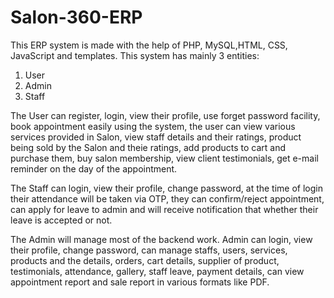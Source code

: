 # Salon-360-ERP

This ERP system is made with the help of PHP, MySQL,HTML, CSS, JavaScript and templates.
This system has mainly 3 entities:
1. User
2. Admin
3. Staff

The User can register, login, view their profile, use forget password facility,
book appointment easily using the system,
the user can view various services provided in Salon, 
view staff details and their ratings, 
product being sold by the Salon and theie ratings,
add products to cart and purchase them, 
buy salon membership,
view client testimonials,
get e-mail reminder on the day of the appointment.


The Staff can login, view their profile, change password,
at the time of login their attendance will be taken via OTP,
they can confirm/reject appointment,
can apply for leave to admin 
and will receive notification that whether their leave is accepted or not.


The Admin will manage most of the backend work.
Admin can login, view their profile, change password,
can manage staffs, 
users, 
services,
products and the details, 
orders, 
cart details,
supplier of product,
testimonials,
attendance, 
gallery,
staff leave,
payment details,
can view appointment report and sale report in various formats like PDF.
